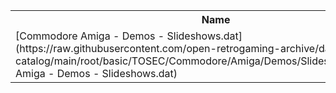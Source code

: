 <table>
<tr><th>Name</th><th>Size</th></tr>
<tr><td>[Commodore Amiga - Demos - Slideshows.dat](https://raw.githubusercontent.com/open-retrogaming-archive/dat-catalog/main/root/basic/TOSEC/Commodore/Amiga/Demos/Slideshows/Commodore Amiga - Demos - Slideshows.dat)</td><td>667810</td></tr>
</table>

